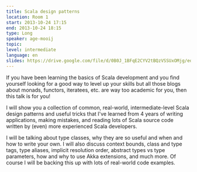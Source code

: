 ```yaml
---
title: Scala design patterns
location: Room 1
start: 2013-10-24 17:15
end: 2013-10-24 18:15
type: Long
speaker: age-mooij
topic: 
level: intermediate
language: en
slides: https://drive.google.com/file/d/0B0J_1BFqE2CYV2tBQzVSSUxOMjg/edit?usp=sharing
---
```


If you have been learning the basics of Scala development and you find yourself looking for a good way to level up your skills but all those blogs about monads, functors, iteratees, etc. are way too academic for you, then this  talk is for you!

I will show you a collection of common, real-world, intermediate-level Scala design patterns and useful tricks that I've learned from 4 years of writing applications, making mistakes, and reading lots of Scala source code written by (even) more experienced Scala developers.

I will be talking about type classes, why they are so useful and when and how to write your own. I will also discuss context bounds, class and type tags, type aliases, implicit resolution order, abstract types vs type parameters, how and why to use Akka extensions, and much more. Of course I will be backing this up with lots of real-world code examples.
